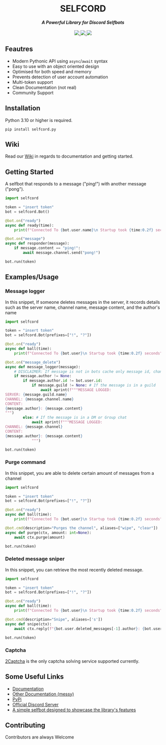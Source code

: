 <div align="center">
<h1 align="center">SELFCORD</h1>
<strong><i>A Powerful Library for Discord Selfbots</i></strong>
<br>
<br>
<a href="https://www.python.org/">
<img src="https://img.shields.io/badge/MADE%20WITH-PYTHON-red?logoColor=red&logo=Python&style=for-the-badge">
</a>
<a href="https://pypi.org/project/selfcord/">
<img src="https://img.shields.io/badge/version-1.0.2-blue?logo=adguard&style=for-the-badge">
</a>
<a href="https://github.com/OmegaDevStudio/Selfcord/wiki">
<img src="https://img.shields.io/badge/documentation-green?logo=gitbook&style=for-the-badge">
</a>
</div>

## Feautres
 - Modern Pythonic API using `async`/`await` syntax
 - Easy to use with an object oriented design
 - Optimised for both speed and memory
 - Prevents detection of user account automation
 - Multi-token support
 - Clean Documentation (not real)
 - Community Support

## Installation
Python 3.10 or higher is required.
```
pip install selfcord.py
```

## Wiki

Read our [Wiki](https://github.com/OmegaDevStudio/Selfcord/wiki) in regards to documentation and getting started.

## Getting Started
A selfbot that responds to a message ("ping!") with another message ("pong").
```py
import selfcord

token = "insert token"
bot = selfcord.Bot()

@bot.on("ready")
async def ready(time):
    print(f"Connected To {bot.user.name}\n Startup took {time:0.2f} seconds")

@bot.on("message")
async def responder(message):
    if message.content == "ping!":
        await message.channel.send("pong!")

bot.run(token)
```
## Examples/Usage
### Message logger
In this snippet, If someone deletes messages in the server, it records details such as the server name, channel name, message content, and the author's name
```python
import selfcord

token = "insert token"
bot = selfcord.Bot(prefixes=["!", "?"])

@bot.on("ready")
async def ball(time):
    print(f"Connected To {bot.user}\n Startup took {time:0.2f} seconds")

@bot.on("message_delete")
async def message_logger(message):
    # DISCLAIMER: If message is not in bots cache only message id, channel id and guild id will be present
    if message.author != None:
        if message.author.id != bot.user.id:
            if message.guild != None: # If the message is in a guild
                await aprint(f"""MESSAGE LOGGED:
SERVER: {message.guild.name}
CHANNEL: {message.channel.name}
CONTENT:
{message.author}: {message.content}
""")
        else: # If the message is in a DM or Group chat
            await aprint(f"""MESSAGE LOGGED:
CHANNEL: {message.channel}
CONTENT:
{message.author}: {message.content}
            """)

bot.run(token)
```
### Purge command
In this snippet, you are able to delete certain amount of messages from a channel
```python
import selfcord

token = "insert token"
bot = selfcord.Bot(prefixes=["!", "?"])

@bot.on("ready")
async def ball(time):
    print(f"Connected To {bot.user}\n Startup took {time:0.2f} seconds")

@bot.cmd(description="Purges the channel", aliases=["wipe", "clear"])
async def purge(ctx, amount: int=None):
    await ctx.purge(amount)

bot.run(token)
```

### Deleted message sniper
In this snippet, you can retrieve the most recently deleted message.
```python
import selfcord

token = "insert token"
bot = selfcord.Bot(prefixes=["!", "?"])

@bot.on("ready")
async def ball(time):
    print(f"Connected To {bot.user}\n Startup took {time:0.2f} seconds")

@bot.cmd(description="Snipe", aliases=['s'])
async def snipe(ctx):
    await ctx.reply(f"{bot.user.deleted_messages[-1].author}: {bot.user.deleted_messages[-1]}")

bot.run(token)
```
### Captcha
[2Captcha](https://2captcha.com/?from=15127673) is the only captcha solving service supported currently.

## Some Useful Links
- [Documentation](https://github.com/Shell1010/Selfcord/wiki)
- [Other Documentation (messy)](https://github.com/Shell1010/Selfcord/tree/main/docs)
- [PyPi](https://pypi.org/project/selfcord.py/)
- [Official Discord Server](https://discord.gg/FCFnnBGzkg)
- [A simple selfbot designed to showcase the library's features](https://github.com/Shell1010/Aeterna-Selfbot)

## Contributing
Contributors are always Welcome
